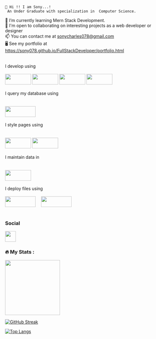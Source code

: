 

    👋 Hi !! I am Sony...!
     An Under Graduate with specialization in  Computer Science.
     
🌱 I’m currently learning Mern Stack Development.<br/>
👯 I'm open to collaborating on interesting projects as a web developer or designer<br/>
📫 You can contact me at sonycharles078@gmail.com<br/>
🖥️ See my portfolio at https://sony078.github.io/FullStackDeveloper/portfolio.html<br/><br/><br/>
  I develop using<br/><br/>
<img src="https://raw.githubusercontent.com/danielcranney/readme-generator/main/public/icons/skills/javascript-colored.svg" width="85px" height="35px"></image>
<img src="https://raw.githubusercontent.com/danielcranney/readme-generator/main/public/icons/skills/html5-colored.svg" width="85px" height="35px"></image>
<img src="https://raw.githubusercontent.com/danielcranney/readme-generator/main/public/icons/skills/react-colored.svg" width="85px" height="35px"></image>
<img src="https://raw.githubusercontent.com/danielcranney/readme-generator/main/public/icons/skills/nodejs-colored.svg" width="85px" height="35px"></image>
<br/><br/>
  I query my database using<br/><br/><br/>
<img src="https://camo.githubusercontent.com/c839570bc71901106b11b8411d9277a6a8356a9431e4a16d6c26db82caab7d62/68747470733a2f2f696d672e736869656c64732e696f2f62616467652f4d6f6e676f44422d2532333465613934622e7376673f7374796c653d666f722d7468652d6261646765266c6f676f3d6d6f6e676f6462266c6f676f436f6c6f723d7768697465" width="100px" height="35px"></image>
<br/><br/>
  I style pages using<br/><br/><br/>
<img src="https://raw.githubusercontent.com/danielcranney/readme-generator/main/public/icons/skills/css3-colored.svg" width="85px" height="35px"></image>
<img src="https://raw.githubusercontent.com/danielcranney/readme-generator/main/public/icons/skills/bootstrap-colored.svg" width="85px" height="35px"></image>
<br/><br/>
I maintain data in<br/><br/><br/>
 <img src="https://raw.githubusercontent.com/danielcranney/readme-generator/main/public/icons/socials/github-dark.svg" width="85px" height="35px">
 <br/><br/>
  I deploy files using<br/><br/>
<img src="https://camo.githubusercontent.com/d18f98a93a8ca015503870e592f96dbdf86f41048e9de1fbbbd4b2dcc7c456b1/68747470733a2f2f696d672e736869656c64732e696f2f62616467652f6865726f6b752d2532333433303039382e7376673f7374796c653d666f722d7468652d6261646765266c6f676f3d6865726f6b75266c6f676f436f6c6f723d7768697465" width="100px" height="35px"></image>&emsp;
<img src="https://camo.githubusercontent.com/dfb4109b571fbeb03ce2fe6eefb9eb9a3ca63e618e57002cc4b17d784baea807/68747470733a2f2f696d672e736869656c64732e696f2f62616467652f6e65746c6966792d2532333030303030302e7376673f7374796c653d666f722d7468652d6261646765266c6f676f3d6e65746c696679266c6f676f436f6c6f723d23303043374237" width="100px" height="35px"></image>
<br/><br/>
### Social<br/>
<a href="https://www.linkedin.com/in/sony-n-140265180"><img src="https://raw.githubusercontent.com/danielcranney/readme-generator/main/public/icons/socials/linkedin.svg" width="35px" height="35px"></a></image>

### :fire: My Stats :
<img height="180em" src="https://github-readme-stats.vercel.app/api?username=SONY078&theme=dark&background=000000&show_icons=true&hide_border=true&&count_private=true&include_all_commits=true" />

[![GitHub Streak](http://github-readme-streak-stats.herokuapp.com?user=SONY078&theme=dark&background=000000)](https://git.io/streak-stats)

[![Top Langs](https://github-readme-stats.vercel.app/api/top-langs/?username=SONY078&layout=compact&theme=vision-friendly-dark)](https://github.com/SONY078/github-readme-stats)



<!---
SONY078/SONY078 is a ✨ special ✨ repository because its `README.md` (this file) appears on your GitHub profile.
You can click the Preview link to take a look at your changes.
--->
